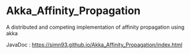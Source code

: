 # Akka_Affinity_Propagation
A distributed and competing implementation of affinity propagation using akka

JavaDoc : https://simn93.github.io/Akka_Affinity_Propagation/index.html
